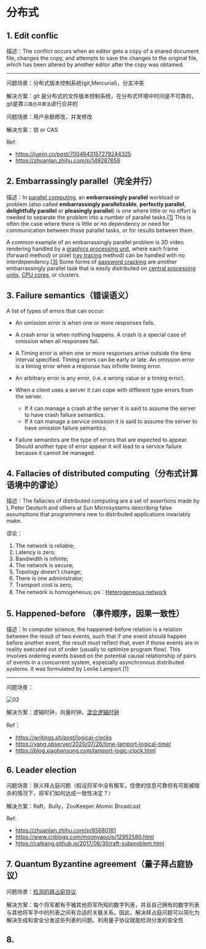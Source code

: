 # 分布式

## 1. Edit conflic

描述：The conflict occurs when an editor gets a copy of a shared document file, changes the copy, and attempts to save the changes to the original file, which has been altered by another editor after the copy was obtained.

---------------------

问题场景：分布式版本控制系统(git,Mercurial)，分支冲突

解决方案：git 是分布式的文件版本控制系统，在分布式环境中时间是不可靠的，git是靠`三路合并算法`进行合并的

问题场景：用户余额修改，并发修改

解决方案：锁 or CAS

Ref:

- https://juejin.cn/post/7004643157279244325
- https://zhuanlan.zhihu.com/p/149287658

## 2. Embarrassingly parallel（完全并行）

描述：In [parallel computing](https://en.wikipedia.org/wiki/Parallel_computing), an **embarrassingly parallel** workload or problem (also called **embarrassingly parallelizable**, **perfectly parallel**, **delightfully parallel** or **pleasingly parallel**) is one where little or no effort is needed to separate the problem into a number of parallel tasks.[[1\]](https://en.wikipedia.org/wiki/Embarrassingly_parallel#cite_note-1) This is often the case where there is little or no dependency or need for communication between those parallel tasks, or for results between them.

A common example of an embarrassingly parallel problem is 3D video rendering handled by a [graphics processing unit](https://en.wikipedia.org/wiki/Graphics_processing_unit), where each frame (forward method) or pixel ([ray tracing](https://en.wikipedia.org/wiki/Ray_tracing_(graphics)) method) can be handled with no interdependency.[[3\]](https://en.wikipedia.org/wiki/Embarrassingly_parallel#cite_note-ChalmersReinhard2011-3) Some forms of [password cracking](https://en.wikipedia.org/wiki/Password_cracking) are another embarrassingly parallel task that is easily distributed on [central processing units](https://en.wikipedia.org/wiki/Central_processing_unit), [CPU cores](https://en.wikipedia.org/wiki/CPU_core), or clusters.

## 3. Failure semantics（错误语义）
A list of types of errors that can occur:

- An omission error is when one or more responses fails. 

- A crash error is when nothing happens. A crash is a special case of omission when all responses fail.
- A Timing error is when one or more responses arrive outside the time interval specified. Timing errors can be early or late. An omission error is a timing error when a response has infinite timing error.
- An arbitrary error is any error, (i.e. a wrong value or a timing error).
- When a client uses a server it can cope with different type errors from the server.
  - If it can manage a crash at the server it is said to assume the server to have crash failure semantics.
  - If it can manage a service omission it is said to assume the server to have omission failure semantics.
- Failure semantics are the type of errors that are expected to appear.
Should another type of error appear it will lead to a service failure because it cannot be managed.


## 4. Fallacies of distributed computing（分布式计算语境中的谬论）

描述：The fallacies of distributed computing are a set of assertions made by L Peter Deutsch and others at Sun Microsystems describing false assumptions that programmers new to distributed applications invariably make.

谬论：
1. The network is reliable;
2. Latency is zero;
3. Bandwidth is infinite;
4. The network is secure;
5. Topology doesn't change;
6. There is one administrator;
7. Transport cost is zero;
8. The network is homogeneous; ps：[Heterogeneous network](https://en.wikipedia.org/wiki/Heterogeneous_network)

## 5. Happened-before （事件顺序，因果一致性）
描述：In computer science, the happened-before relation is a relation between the result of two events, such that if one event should happen before another event, the result must reflect that, even if those events are in reality executed out of order (usually to optimize program flow). This involves ordering events based on the potential causal relationship of pairs of events in a concurrent system, especially asynchronous distributed systems. It was formulated by Leslie Lamport.[1]

---------------------

问题场景：

![02](/Users/yongchang.zhang/Downloads/02.jpg)

解决方案：逻辑时钟，向量时钟，[混合逻辑时钟](http://yang.observer/2020/12/16/hlc/)

Ref：

- https://writings.sh/post/logical-clocks
- https://yang.observer/2020/07/26/time-lamport-logical-time/
- https://blog.xiaohansong.com/lamport-logic-clock.html


## 6. Leader election

问题场景：狭义拜占庭问题（假设将军中没有叛军，信使的信息可靠但有可能被暗杀的情况下，将军们如何达成一致性决定？）

解决方案：Raft，Bully，ZooKeeper Atomic Broadcast

Ref:

- https://zhuanlan.zhihu.com/p/85680181
- https://www.cnblogs.com/moonyaoo/p/12952580.html
- https://catkang.github.io/2017/06/30/raft-subproblem.html

## 7. Quantum Byzantine agreement（量子拜占庭协议）

问题场景：[检测的拜占庭协议](http://www.infocomm-journal.com/cjnis/article/2016/2096-109x/2096-109x-2-11-00030.shtml)

解决方案：每个将军都有不被其他将军所知的数字列表，并且自己拥有的数字列表与其他将军手中的列表之间有合适的关联关系。因此，解决拜占庭问题可以简化为解决生成和安全分发这些列表的问题。利用量子协议就能检测分发的安全性

## 8. 

